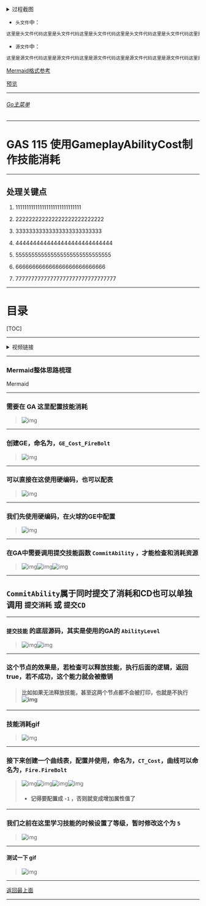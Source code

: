 <details>
<summary>过程截图</summary>

>

------

</details>




+ `头文件`中：
```cpp
这里是头文件代码这里是头文件代码这里是头文件代码这里是头文件代码这里是头文件代码这里是头文件代码
```

+ `源文件`中：
```cpp
这里是源文件代码这里是源文件代码这里是源文件代码这里是源文件代码这里是源文件代码这里是源文件代码
```

[Mermaid格式参考](https://github.com/liyunlong618/LiYunLongKnowledgeLibrary/blob/main/Mermaid%E6%A0%BC%E5%BC%8F%E5%8F%82%E8%80%83.md)

[预览](https://github.com/liyunlong618/LiYunLongKnowledgeLibrary/tree/main/UECPP/Models/GAS/GAS_2_Aura)



___________________________________________________________________________________________
###### [Go主菜单](../MainMenu.md)
___________________________________________________________________________________________

# GAS 115 使用GameplayAbilityCost制作技能消耗

___________________________________________________________________________________________

## 处理关键点

1. 111111111111111111111111111111

2. 222222222222222222222222222

3. 33333333333333333333333333

4. 4444444444444444444444444444

5. 555555555555555555555555555555

6. 666666666666666666666666666

7. 77777777777777777777777777777777

___________________________________________________________________________________________

# 目录


[TOC]


___________________________________________________________________________________________

<details>
<summary>视频链接</summary>

[9. Gameplay Ability Cost_哔哩哔哩_bilibili](https://www.bilibili.com/video/BV1TH4y1L7NP?p=41&spm_id_from=pageDriver&vd_source=9e1e64122d802b4f7ab37bd325a89e6c)

------

</details>

___________________________________________________________________________________________

### Mermaid整体思路梳理

Mermaid

___________________________________________________________________________________________

### 需要在 GA 这里配置技能消耗
>![img](https://api2.mubu.com/v3/document_image/25165450_5477c606-97fa-4e54-db6b-cf91eb81c6ee.png)

------

### 创建GE，命名为，`GE_Cost_FireBolt`
>![img](https://api2.mubu.com/v3/document_image/25165450_d5612354-9fe4-4a2b-8abb-c45187071206.png)

------

### 可以直接在这使用硬编码，也可以配表
>![img](https://api2.mubu.com/v3/document_image/25165450_fd8a6091-808b-4d5b-bca7-cca656c73d4e.png)

------

### 我们先使用硬编码，在火球的GE中配置
>![img](https://api2.mubu.com/v3/document_image/25165450_58002751-874b-4ec1-ba43-8641b928ee9e.png)

------

### 在GA中需要调用提交技能函数 `CommitAbility` ，才能检查和消耗资源
>![img](https://api2.mubu.com/v3/document_image/25165450_cb2a37cc-698c-4638-ffbe-587703b1acd4.png)![img](https://api2.mubu.com/v3/document_image/25165450_2568b9ff-cc78-44d4-cb45-1d3f71008c1c.png)![img](https://api2.mubu.com/v3/document_image/25165450_bff8c6c6-cce9-4c6a-ebf9-4220b9695674.png)

------

## `CommitAbility`属于同时提交了消耗和CD也可以单独调用 `提交消耗` 或 `提交CD`

------

###  `提交技能` 的底层源码，其实是使用的GA的 `AbilityLevel`
>![img](https://api2.mubu.com/v3/document_image/25165450_adc73b88-1116-49b8-fa50-3eae32b0a515.png)![img](https://api2.mubu.com/v3/document_image/25165450_3af7ee9b-e5c5-4c97-eab4-804f5e8a13b7.png)

------

### 这个节点的效果是，若检查可以释放技能，执行后面的逻辑，返回true，若不成功，这个能力就会被撤销
> #### **比如如果无法释放技能，甚至这两个节点都不会被打印，也就是不执行**![img](https://api2.mubu.com/v3/document_image/25165450_8ccf22a2-978a-4324-8629-415b6da4aff6.png)

------

### 技能消耗gif
>![img](https://api2.mubu.com/v3/document_image/25165450_d9369586-9581-46fe-a09c-4533f2236d26.png)

------

### 接下来创建一个曲线表，配置并使用，命名为，`CT_Cost`，曲线可以命名为，`Fire.FireBolt`
>![img](https://api2.mubu.com/v3/document_image/25165450_5c0bf92d-78d6-4a69-8c6b-574b32ef2936.png)![img](https://api2.mubu.com/v3/document_image/25165450_3f871da0-ea0f-4412-fb50-bfe93dda51d9.png)![img](https://api2.mubu.com/v3/document_image/25165450_d37bccd8-b89d-4440-effc-4851dc4ccc75.png)![img](https://api2.mubu.com/v3/document_image/25165450_31a76747-6806-4480-9bc7-0cf6409cb49f.png)
>
>- #### **记得要配置成 `-1` ，否则就变成增加属性值了**
------

### 我们之前在这里学习技能的时候设置了等级，暂时修改这个为 `5`
>![img](https://api2.mubu.com/v3/document_image/25165450_af6709f4-a93f-40b3-ae27-836ff5cb36d9.png)

------

#### 测试一下 gif
>![img](https://api2.mubu.com/v3/document_image/25165450_d9bf6f32-adc6-4e26-d90d-fe94ad06db58.png)
___________________________________________________________________________________________

[返回最上面](#Go主菜单)

___________________________________________________________________________________________